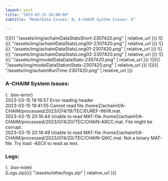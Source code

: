 ```yaml
---
layout: post
title: "2023-03-15 20:00:00"
subtitle: "ModelData Issues: 0; A-CHAIM System Issues: 4"

---
```


![]({{ "/assets/img/achaimDataStatsShort-2307420.png" | relative_url }})
![]({{ "/assets/img/achaimDataStatsLong00-2307420.png" | relative_url }})
![]({{ "/assets/img/achaimDataStatsLong01-2307420.png" | relative_url }})
![]({{ "/assets/img/achaimDataStatsLong02-2307420.png" | relative_url }})
![]({{ "/assets/img/modelDataDataStats-2307420.png" | relative_url }})
![]({{ "/assets/img/modelDataStationStats-2307420.png" | relative_url }})
![]({{ "/assets/img/achaimRunTime-2307420.png" | relative_url }})


### A-CHAIM System Issues:  
  
{: .box-error}  
2023-03-15 19:16:57 Error reading header  
2023-03-15 19:41:55 Cannot read file /home2/achaim1/A-CHAIM/processed/2023/074/19/TEC/EUREF-INVR.mat.  
2023-03-15 20:16:44 Unable to read MAT-file /home2/achaim1/A-CHAIM/processed/2023/074/20/TEC/CHAIN-ARCC.mat. File might be corrupt.  
2023-03-15 20:16:49 Unable to read MAT-file /home2/achaim1/A-CHAIM/processed/2023/074/20/TEC/CHAIN-QIKC.mat. Not a binary MAT-file. Try load -ASCII to read as text.  

### Logs:  
  
{: .box-note}  
[Logs.zip]({{ "/assets/other/logs.zip" | relative_url }})  
